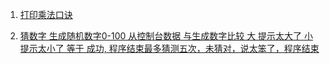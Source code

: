 1. [打印乘法口诀](./multiplicationTable.go)


2. [猜数字 生成随机数字0-100 从控制台数据 与生成数字比较 大 提示太大了 小 提示太小了 等于 成功, 程序结束最多猜测五次，未猜对，说太笨了，程序结束](./guessNum.go)

